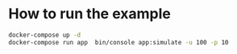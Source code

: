 # How to run the example

```bash
docker-compose up -d
docker-compose run app  bin/console app:simulate -u 100 -p 10
```